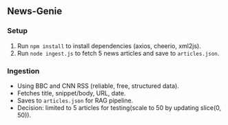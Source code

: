 ## News-Genie

### Setup
1. Run `npm install` to install dependencies (axios, cheerio, xml2js).
2. Run `node ingest.js` to fetch 5 news articles and save to `articles.json`.

### Ingestion
- Using BBC and CNN RSS (reliable, free, structured data).
- Fetches title, snippet/body, URL, date.
- Saves to `articles.json` for RAG pipeline.
- Decision: limited to 5 articles for testing(scale to 50 by updating slice(0, 50)).
